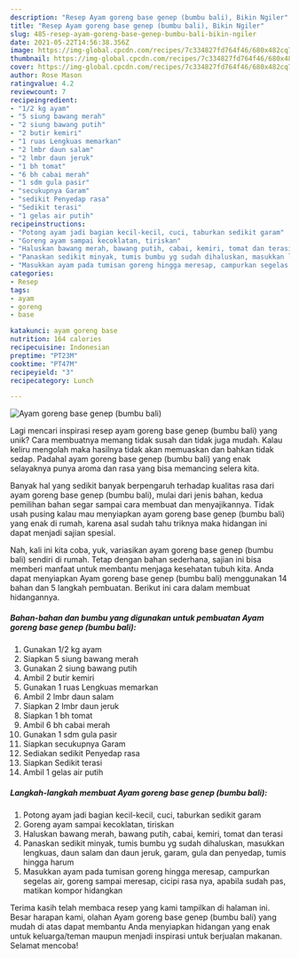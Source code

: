 ```yaml
---
description: "Resep Ayam goreng base genep (bumbu bali), Bikin Ngiler"
title: "Resep Ayam goreng base genep (bumbu bali), Bikin Ngiler"
slug: 485-resep-ayam-goreng-base-genep-bumbu-bali-bikin-ngiler
date: 2021-05-22T14:56:38.356Z
image: https://img-global.cpcdn.com/recipes/7c334827fd764f46/680x482cq70/ayam-goreng-base-genep-bumbu-bali-foto-resep-utama.jpg
thumbnail: https://img-global.cpcdn.com/recipes/7c334827fd764f46/680x482cq70/ayam-goreng-base-genep-bumbu-bali-foto-resep-utama.jpg
cover: https://img-global.cpcdn.com/recipes/7c334827fd764f46/680x482cq70/ayam-goreng-base-genep-bumbu-bali-foto-resep-utama.jpg
author: Rose Mason
ratingvalue: 4.2
reviewcount: 7
recipeingredient:
- "1/2 kg ayam"
- "5 siung bawang merah"
- "2 siung bawang putih"
- "2 butir kemiri"
- "1 ruas Lengkuas memarkan"
- "2 lmbr daun salam"
- "2 lmbr daun jeruk"
- "1 bh tomat"
- "6 bh cabai merah"
- "1 sdm gula pasir"
- "secukupnya Garam"
- "sedikit Penyedap rasa"
- "Sedikit terasi"
- "1 gelas air putih"
recipeinstructions:
- "Potong ayam jadi bagian kecil-kecil, cuci, taburkan sedikit garam"
- "Goreng ayam sampai kecoklatan, tiriskan"
- "Haluskan bawang merah, bawang putih, cabai, kemiri, tomat dan terasi"
- "Panaskan sedikit minyak, tumis bumbu yg sudah dihaluskan, masukkan lengkuas, daun salam dan daun jeruk, garam, gula dan penyedap, tumis hingga harum"
- "Masukkan ayam pada tumisan goreng hingga meresap, campurkan segelas air, goreng sampai meresap, cicipi rasa nya, apabila sudah pas, matikan kompor hidangkan"
categories:
- Resep
tags:
- ayam
- goreng
- base

katakunci: ayam goreng base 
nutrition: 164 calories
recipecuisine: Indonesian
preptime: "PT23M"
cooktime: "PT47M"
recipeyield: "3"
recipecategory: Lunch

---
```



![Ayam goreng base genep (bumbu bali)](https://img-global.cpcdn.com/recipes/7c334827fd764f46/680x482cq70/ayam-goreng-base-genep-bumbu-bali-foto-resep-utama.jpg)

Lagi mencari inspirasi resep ayam goreng base genep (bumbu bali) yang unik? Cara membuatnya memang tidak susah dan tidak juga mudah. Kalau keliru mengolah maka hasilnya tidak akan memuaskan dan bahkan tidak sedap. Padahal ayam goreng base genep (bumbu bali) yang enak selayaknya punya aroma dan rasa yang bisa memancing selera kita.



Banyak hal yang sedikit banyak berpengaruh terhadap kualitas rasa dari ayam goreng base genep (bumbu bali), mulai dari jenis bahan, kedua pemilihan bahan segar sampai cara membuat dan menyajikannya. Tidak usah pusing kalau mau menyiapkan ayam goreng base genep (bumbu bali) yang enak di rumah, karena asal sudah tahu triknya maka hidangan ini dapat menjadi sajian spesial.


Nah, kali ini kita coba, yuk, variasikan ayam goreng base genep (bumbu bali) sendiri di rumah. Tetap dengan bahan sederhana, sajian ini bisa memberi manfaat untuk membantu menjaga kesehatan tubuh kita. Anda dapat menyiapkan Ayam goreng base genep (bumbu bali) menggunakan 14 bahan dan 5 langkah pembuatan. Berikut ini cara dalam membuat hidangannya.

<!--inarticleads1-->

##### Bahan-bahan dan bumbu yang digunakan untuk pembuatan Ayam goreng base genep (bumbu bali):

1. Gunakan 1/2 kg ayam
1. Siapkan 5 siung bawang merah
1. Gunakan 2 siung bawang putih
1. Ambil 2 butir kemiri
1. Gunakan 1 ruas Lengkuas memarkan
1. Ambil 2 lmbr daun salam
1. Siapkan 2 lmbr daun jeruk
1. Siapkan 1 bh tomat
1. Ambil 6 bh cabai merah
1. Gunakan 1 sdm gula pasir
1. Siapkan secukupnya Garam
1. Sediakan sedikit Penyedap rasa
1. Siapkan Sedikit terasi
1. Ambil 1 gelas air putih




<!--inarticleads2-->

##### Langkah-langkah membuat Ayam goreng base genep (bumbu bali):

1. Potong ayam jadi bagian kecil-kecil, cuci, taburkan sedikit garam
1. Goreng ayam sampai kecoklatan, tiriskan
1. Haluskan bawang merah, bawang putih, cabai, kemiri, tomat dan terasi
1. Panaskan sedikit minyak, tumis bumbu yg sudah dihaluskan, masukkan lengkuas, daun salam dan daun jeruk, garam, gula dan penyedap, tumis hingga harum
1. Masukkan ayam pada tumisan goreng hingga meresap, campurkan segelas air, goreng sampai meresap, cicipi rasa nya, apabila sudah pas, matikan kompor hidangkan




Terima kasih telah membaca resep yang kami tampilkan di halaman ini. Besar harapan kami, olahan Ayam goreng base genep (bumbu bali) yang mudah di atas dapat membantu Anda menyiapkan hidangan yang enak untuk keluarga/teman maupun menjadi inspirasi untuk berjualan makanan. Selamat mencoba!
